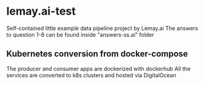 # lemay.ai-test
Self-contained little example data pipeline project by Lemay.ai
The answers to question 1-8 can be found inside "answers-ss.ai" folder

## Kubernetes conversion from docker-compose
The producer and consumer apps are dockerized with dockerhub
All the services are converted to k8s clusters and hosted via DigitalOcean


